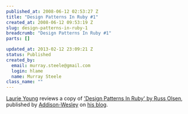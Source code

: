 ```yaml
--- 
published_at: 2008-06-12 02:53:27 Z
title: "Design Patterns In Ruby #1"
created_at: 2008-06-12 09:53:19 Z
slug: design-patterns-in-ruby-1
breadcrumb: "Design Patterns In Ruby #1"
parts: []

updated_at: 2013-02-12 23:09:21 Z
status: Published
created_by: 
  email: murray.steele@gmail.com
  login: hlame
  name: Murray Steele
class_name: ""
---
```


[Laurie Young](http://wildfalcon.com/) reviews a copy of ['Design Patterns In Ruby' by Russ Olsen](http://www.amazon.co.uk/Design-Patterns-Ruby-Addison-Wesley-Professional/dp/0321490452/ref=sr_1_1?ie=UTF8&s=books&qid=1212486044&sr=1-1), published by [Addison-Wesley](http://www.informit.com/store/product.aspx?isbn=0321490452) on [his blog](http://wildfalcon.com/archives/2008/05/27/design-patterns-in-ruby-a-book-review/).
